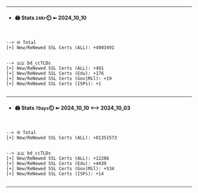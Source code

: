 

---
- #### 🖨️ **Stats** `24Hr`⏲️ ➼ 2024_10_10
```console


--> 🌐 Total
[+] New/ReNewed SSL Certs (ALL): +4903491


--> 🇧🇩 bd_ccTLDs
[+] New/ReNewed SSL Certs (ALL): +491
[+] New/ReNewed SSL Certs (Edu): +176
[+] New/ReNewed SSL Certs (Gov|Mil): +19
[+] New/ReNewed SSL Certs (ISPs): +1


```

---
- #### 🖨️ **Stats** `7Days`⏲️ ➼ 2024_10_10 <--> 2024_10_03
```console


--> 🌐 Total
[+] New/ReNewed SSL Certs (ALL): +81351573


--> 🇧🇩 bd_ccTLDs
[+] New/ReNewed SSL Certs (ALL): +12286
[+] New/ReNewed SSL Certs (Edu): +4439
[+] New/ReNewed SSL Certs (Gov|Mil): +534
[+] New/ReNewed SSL Certs (ISPs): +14


```

---

